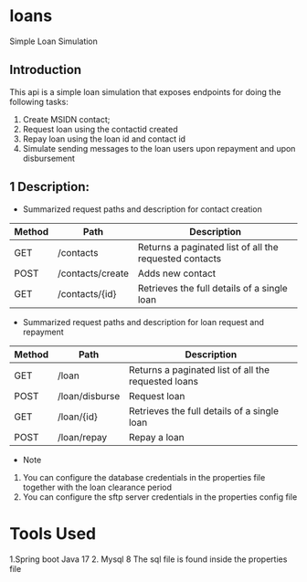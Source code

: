# loans
Simple Loan Simulation

## Introduction
This api is a simple loan simulation that exposes endpoints for doing the following tasks:
1) Create MSIDN contact;
2) Request loan using the contactid created
3) Repay loan using the loan id and contact id
4) Simulate sending messages to the loan users upon repayment and upon disbursement

## 1 Description:
- Summarized request paths and description for contact creation

| Method | Path             | Description                                      |
|--------|------------------|--------------------------------------------------|
| GET    | /contacts        | Returns a paginated list of all the requested contacts |
| POST   | /contacts/create | Adds new contact                                 |
| GET    | /contacts/{id}   | Retrieves the full details of a single loan      |

- Summarized request paths and description for loan request and repayment

| Method | Path           | Description                                         |
|--------|----------------|-----------------------------------------------------|
| GET    | /loan          | Returns a paginated list of all the requested loans |
| POST   | /loan/disburse | Request loan                                        |
| GET    | /loan/{id}     | Retrieves the full details of a single loan         |
| POST   | /loan/repay       | Repay a loan                                        |
- Note
1) You can configure the database credentials in the properties file together with the loan clearance 
period
2) You can configure the sftp server credentials  in the properties config file

# Tools Used
1.Spring boot Java 17
2. Mysql 8
 The sql file is found inside the properties file






